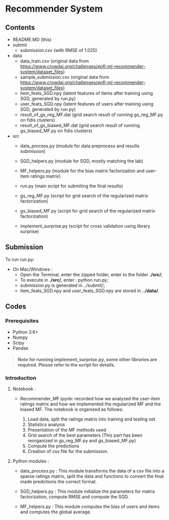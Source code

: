 # Recommender System

## Contents
- README.MD (this)
- submit
    - submission.csv (with RMSE of 1.025)
- data
    - data_train.csv (original data from https://www.crowdai.org/challenges/epfl-ml-recommender-system/dataset_files)
    - sample_submission.csv (original data from https://www.crowdai.org/challenges/epfl-ml-recommender-system/dataset_files)
    - item_feats_SGD.npy (latent features of items after training using SGD, generated by run.py)
    - user_feats_SGD.npy (latent features of users after training using SGD, generated by run.py)
    - result_of_gs_reg_MF.dat (grid search result of running gs_reg_MF.py on fidis clusters)
    - result_of_gs_biased_MF.dat (grid search result of running gs_biased_MF.py on fidis clusters)
- src
    - data_process.py (module for data preprocess and results submission)
    - SGD_helpers.py (module for SGD, mostly matching the lab)
    - MF_helpers.py (module for the bias matrix factorization and user-item ratings matrix)

    - run.py (main script for submiting the final results)

    - gs_reg_MF.py (script for grid search of the regularized matrix factorization)
    - gs_biased_MF.py (script for grid search of the regularized matrix factorization)
    - implement_surprise.py (script for cross validation using library surprise)

## Submission
To run run.py:
- On Mac/Windows : 
    - Open the Terminal, enter the zipped folder, enter to the folder **./src/**; 
    - To execute in  **./src/**, enter : python run.py;
    - submission.py is generated in *../submit/*;
    - item_feats_SGD.npy and user_feats_SGD.npy are stored in **../data/**.

## Codes
### Prerequisites
- Python 3.6+
- Numpy
- Scipy
- Pandas

> #### Note for running implement_surprise.py, some other libraries are required. Please refer to the script for details.

### Introduction
1. Notebook : 
    - Recommender_MF.ipynb: recorded how we analyzed the user-item ratings matrix and how we implemented the regularized MF and the biased MF. The notebook is organized as follows:

        1. Load data, split the ratings matrix into training and testing set
        2. Statistics analysis
        3. Presentation of the MF methods used
        4. Grid search of the best parameters (This part has been reorganized in gs_reg_MF.py and gs_biased_MF.py)
        5. Compute the predictions
        6. Creation of csv file for the submission.

2. Python modules :
    - data_process.py : This module transforms the data of a csv file into a sparse ratings matrix, split the data and functions to convert the final made predictions the correct format. 

    - SGD_helpers.py : This module initialize the parameters for matrix factorization, compute RMSE and compute the SGD.

    - MF_helpers.py : This module computes the bias of users and items and computes the global average.
